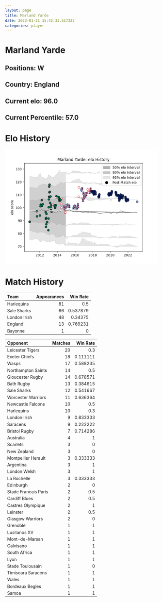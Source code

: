 ```yaml
---  
layout: page  
title: Marland Yarde  
date: 2023-01-21 15:42:33.517322  
categories: player  
---
```

# Marland Yarde

## Positions: W

## Country: England

## Current elo: 96.0

## Current Percentile: 57.0

# Elo History


![elo history](history_MarlandYarde.png)
# Match History


| Team         |   Appearances |   Win Rate |
|:-------------|--------------:|-----------:|
| Harlequins   |            81 |   0.5      |
| Sale Sharks  |            66 |   0.537879 |
| London Irish |            48 |   0.34375  |
| England      |            13 |   0.769231 |
| Bayonne      |             1 |   0        |

| Opponent             |   Matches |   Win Rate |
|:---------------------|----------:|-----------:|
| Leicester Tigers     |        20 |   0.3      |
| Exeter Chiefs        |        18 |   0.111111 |
| Wasps                |        17 |   0.588235 |
| Northampton Saints   |        14 |   0.5      |
| Gloucester Rugby     |        14 |   0.678571 |
| Bath Rugby           |        13 |   0.384615 |
| Sale Sharks          |        12 |   0.541667 |
| Worcester Warriors   |        11 |   0.636364 |
| Newcastle Falcons    |        10 |   0.5      |
| Harlequins           |        10 |   0.3      |
| London Irish         |         9 |   0.833333 |
| Saracens             |         9 |   0.222222 |
| Bristol Rugby        |         7 |   0.714286 |
| Australia            |         4 |   1        |
| Scarlets             |         3 |   0        |
| New Zealand          |         3 |   0        |
| Montpellier Herault  |         3 |   0.333333 |
| Argentina            |         3 |   1        |
| London Welsh         |         3 |   1        |
| La Rochelle          |         3 |   0.333333 |
| Edinburgh            |         2 |   0        |
| Stade Francais Paris |         2 |   0.5      |
| Cardiff Blues        |         2 |   0.5      |
| Castres Olympique    |         2 |   1        |
| Leinster             |         2 |   0.5      |
| Glasgow Warriors     |         2 |   0        |
| Grenoble             |         1 |   1        |
| Lusitanos XV         |         1 |   1        |
| Mont-de-Marsan       |         1 |   1        |
| Calvisano            |         1 |   1        |
| South Africa         |         1 |   1        |
| Lyon                 |         1 |   1        |
| Stade Toulousain     |         1 |   0        |
| Timisoara Saracens   |         1 |   1        |
| Wales                |         1 |   1        |
| Bordeaux Begles      |         1 |   1        |
| Samoa                |         1 |   1        |